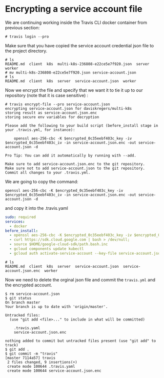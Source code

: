 # Encrypting a service account file

We are continuing working inside the Travis CLI docker container from previous section:

```
# travis login --pro
```

Make sure that you have copied the service account credential json file to the project directory.

```
# ls
README.md  client  k8s	multi-k8s-236808-e22ce5e7f920.json  server  worker
# mv multi-k8s-236808-e22ce5e7f920.json service-account.json
# ls
README.md  client  k8s	server	service-account.json  worker
```

Now we encrypt the file and specify that we want it to tie it up to our repository (note that it is case sensitive) :

```
# travis encrypt-file --pro service-account.json
encrypting service-account.json for daviskregers/multi-k8s
storing result as service-account.json.enc
storing secure env variables for decryption

Please add the following to your build script (before_install stage in your .travis.yml, for instance):

    openssl aes-256-cbc -K $encrypted_0c35eebf403c_key -iv $encrypted_0c35eebf403c_iv -in service-account.json.enc -out service-account.json -d

Pro Tip: You can add it automatically by running with --add.

Make sure to add service-account.json.enc to the git repository.
Make sure not to add service-account.json to the git repository.
Commit all changes to your .travis.yml.

```

We are going to copy the command:

```
openssl aes-256-cbc -K $encrypted_0c35eebf403c_key -iv $encrypted_0c35eebf403c_iv -in service-account.json.enc -out service-account.json -d
```

and copy it into the .travis.yaml

```yaml
sudo: required
services:
  - docker
before_install:
  - openssl aes-256-cbc -K $encrypted_0c35eebf403c_key -iv $encrypted_0c35eebf403c_iv -in service-account.json.enc -out service-account.json -d
  - curl https://sdk.cloud.google.com | bash > /dev/null;
  - source $HOME/google-cloud-sdk/path.bash.inc
  - gcloud components update kubectl
  - gcloud auth activate-service-account --key-file service-account.json
```

```
# ls
README.md  client  k8s	server	service-account.json  service-account.json.enc	worker
```

Now we need to delete the orginal json file and commit the `travis.yml` and the encrypted account.

```
$ rm service-account.json
$ git status
On branch master
Your branch is up to date with 'origin/master'.

Untracked files:
  (use "git add <file>..." to include in what will be committed)

	.travis.yaml
	service-account.json.enc

nothing added to commit but untracked files present (use "git add" to track)
$ git add .
$ git commit -m "travis"
[master 7114a57] travis
 2 files changed, 9 insertions(+)
 create mode 100644 .travis.yaml
 create mode 100644 service-account.json.enc
```
